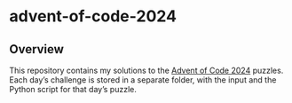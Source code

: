 # advent-of-code-2024

## Overview
This repository contains my solutions to the [Advent of Code 2024](https://adventofcode.com/2024/) puzzles. Each day’s challenge is stored in a separate folder, with the input and the Python script for that day’s puzzle.